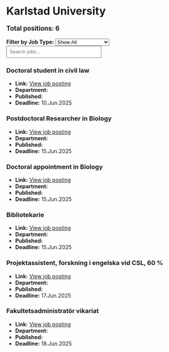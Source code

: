 # Karlstad University
<p style="font-size: 1.2em; font-weight: bold;">Total positions: 6</p>


<div id="filters" style="margin: 1em 0;">
  <label for="filterType"><strong>Filter by Job Type:</strong></label>
  <select id="filterType" style="margin-right: 1em;">
    <option value="">Show All</option>
    <option value="PhD">PhD</option>
    <option value="Postdoc/Researcher">Postdoc/Researcher</option>
    <option value="Lecturer/Professor">Lecturer/Professor</option>
    <option value="Research Engineer">Research Engineer</option>    
    <option value="Other">Other</option>
  </select>
  <input type="text" id="jobFilter" placeholder="Search jobs..." style="padding: 0.5em; width: 50%;">
</div>

<div id="jobList">
<div class="job" data-type="None" style="margin-bottom: 1.5em;">

</div>

<div class="job" data-type="PhD" style="margin-bottom: 1.5em;">
<h3>Doctoral student in civil law</h3>

- **Link:** [View job posting](https://kau.varbi.com/en/what:job/jobID:811193/iframeEmbedded:0/where:4)
- **Department:** 
- **Published:** 
- **Deadline:** 10.Jun.2025

</div>

<div class="job" data-type="Postdoc/Researcher" style="margin-bottom: 1.5em;">
<h3>Postdoctoral Researcher in Biology</h3>

- **Link:** [View job posting](https://kau.varbi.com/en/what:job/jobID:828768/iframeEmbedded:0/where:4)
- **Department:** 
- **Published:** 
- **Deadline:** 15.Jun.2025

</div>

<div class="job" data-type="PhD" style="margin-bottom: 1.5em;">
<h3>Doctoral appointment in Biology</h3>

- **Link:** [View job posting](https://kau.varbi.com/en/what:job/jobID:828774/iframeEmbedded:0/where:4)
- **Department:** 
- **Published:** 
- **Deadline:** 15.Jun.2025

</div>

<div class="job" data-type="Other" style="margin-bottom: 1.5em;">
<h3>Bibliotekarie</h3>

- **Link:** [View job posting](https://kau.varbi.com/en/what:job/jobID:830827/iframeEmbedded:0/where:4)
- **Department:** 
- **Published:** 
- **Deadline:** 15.Jun.2025

</div>

<div class="job" data-type="Other" style="margin-bottom: 1.5em;">
<h3>Projektassistent, forskning i engelska vid CSL, 60 %</h3>

- **Link:** [View job posting](https://kau.varbi.com/en/what:job/jobID:832392/iframeEmbedded:0/where:4)
- **Department:** 
- **Published:** 
- **Deadline:** 17.Jun.2025

</div>

<div class="job" data-type="Other" style="margin-bottom: 1.5em;">
<h3>Fakultetsadministratör vikariat</h3>

- **Link:** [View job posting](https://kau.varbi.com/en/what:job/jobID:831480/iframeEmbedded:0/where:4)
- **Department:** 
- **Published:** 
- **Deadline:** 18.Jun.2025
</div></div>

<script>
document.addEventListener("DOMContentLoaded", function () {
  const typeSelect = document.getElementById('filterType');
  const textInput = document.getElementById('jobFilter');
  const jobBlocks = document.querySelectorAll('.job');

  function updateDisplay() {
    const selected = typeSelect.value.toLowerCase();
    const query = textInput.value.toLowerCase();

    jobBlocks.forEach(job => {
      const jobType = (job.dataset.type || "").toLowerCase();
      const matchesType = !selected || jobType === selected;
      const matchesQuery = job.textContent.toLowerCase().includes(query);
      job.style.display = (matchesType && matchesQuery) ? '' : 'none';
    });
  }

  typeSelect.addEventListener('change', updateDisplay);
  textInput.addEventListener('input', updateDisplay);
});
</script>
